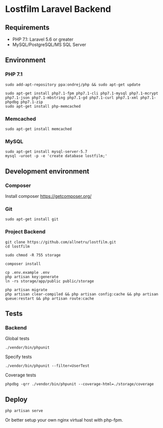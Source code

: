 # Lostfilm Laravel Backend

## Requirements
 - PHP 7.1:
   Laravel 5.6 or greater
 - MySQL/PostgreSQL/MS SQL Server

## Environment

### PHP 7.1
```
sudo add-apt-repository ppa:ondrej/php && sudo apt-get update

sudo apt-get install php7.1-fpm php7.1-cli php7.1-mysql php7.1-mcrypt php7.1-json php7.1-mbstring php7.1-gd php7.1-curl php7.1-xml php7.1-phpdbg php7.1-zip
sudo apt-get install php-memcached
```

### Memcached
```
sudo apt-get install memcached
```

### MySQL
```
sudo apt-get install mysql-server-5.7
mysql -uroot -p -e 'create database lostfilm;'
```

## Development environment

### Composer
Install composer https://getcomposer.org/

### Git
```
sudo apt-get install git
```

### Project Backend
```
git clone https://github.com/allnetru/lostfilm.git
cd lostfilm

sudo chmod -R 755 storage

composer install

cp .env.example .env
php artisan key:generate
ln -rs storage/app/public public/storage

php artisan migrate
php artisan clear-compiled && php artisan config:cache && php artisan queue:restart && php artisan route:cache
```

## Tests

### Backend

Global tests
```
./vendor/bin/phpunit
```

Specify tests
```
./vendor/bin/phpunit --filter=UserTest
```

Coverage tests
```
phpdbg -qrr ./vendor/bin/phpunit --coverage-html=./storage/coverage
```

## Deploy
```
php artisan serve
```
Or better setup your own nginx virtual host with php-fpm.

